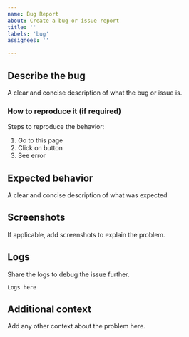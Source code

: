 ```yaml
---
name: Bug Report
about: Create a bug or issue report
title: ''
labels: 'bug'
assignees: ''

---
```

## Describe the bug

A clear and concise description of what the bug or issue is.

### How to reproduce it (if required)

Steps to reproduce the behavior:
1. Go to this page
2. Click on button
3. See error

## Expected behavior

A clear and concise description of what was expected

## Screenshots

If applicable, add screenshots to explain the problem.

## Logs

Share the logs to debug the issue further.

```
Logs here
```

## Additional context

Add any other context about the problem here.

